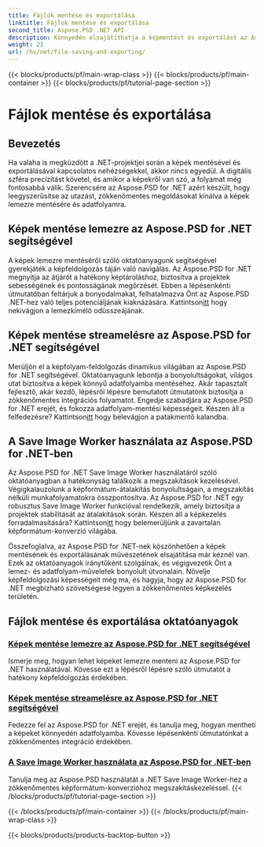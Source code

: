 ```yaml
---
title: Fájlok mentése és exportálása
linktitle: Fájlok mentése és exportálása
second_title: Aspose.PSD .NET API
description: Könnyedén elsajátíthatja a képmentést és exportálást az Aspose.PSD for .NET segítségével. Kövesse lépésenkénti oktatóanyagainkat a hatékony lemez- és adatfolyam-műveletek érdekében.
weight: 23
url: /hu/net/file-saving-and-exporting/
---
```


{{< blocks/products/pf/main-wrap-class >}}
{{< blocks/products/pf/main-container >}}
{{< blocks/products/pf/tutorial-page-section >}}

# Fájlok mentése és exportálása

## Bevezetés

Ha valaha is megküzdött a .NET-projektjei során a képek mentésével és exportálásával kapcsolatos nehézségekkel, akkor nincs egyedül. A digitális szféra precizitást követel, és amikor a képekről van szó, a folyamat még fontosabbá válik. Szerencsére az Aspose.PSD for .NET azért készült, hogy leegyszerűsítse az utazást, zökkenőmentes megoldásokat kínálva a képek lemezre mentésére és adatfolyamra.

## Képek mentése lemezre az Aspose.PSD for .NET segítségével

 A képek lemezre mentéséről szóló oktatóanyagunk segítségével gyerekjáték a képfeldolgozás táján való navigálás. Az Aspose.PSD for .NET megnyitja az átjárót a hatékony képtároláshoz, biztosítva a projektek sebességének és pontosságának megőrzését. Ebben a lépésenkénti útmutatóban feltárjuk a bonyodalmakat, felhatalmazva Önt az Aspose.PSD .NET-hez való teljes potenciáljának kiaknázására. Kattintson[itt](./save-images-to-disk/) hogy nekivágjon a lemezkímélő odüsszeájának.

## Képek mentése streamelésre az Aspose.PSD for .NET segítségével

Merüljön el a képfolyam-feldolgozás dinamikus világában az Aspose.PSD for .NET segítségével. Oktatóanyagunk lebontja a bonyolultságokat, világos utat biztosítva a képek könnyű adatfolyamba mentéséhez. Akár tapasztalt fejlesztő, akár kezdő, lépésről lépésre bemutatott útmutatónk biztosítja a zökkenőmentes integrációs folyamatot. Engedje szabadjára az Aspose.PSD for .NET erejét, és fokozza adatfolyam-mentési képességeit. Készen áll a felfedezésre? Kattintson[itt](./save-images-to-stream/) hogy belevágjon a patakmentő kalandba.

## A Save Image Worker használata az Aspose.PSD for .NET-ben

 Az Aspose.PSD for .NET Save Image Worker használatáról szóló oktatóanyagban a hatékonyság találkozik a megszakítások kezelésével. Végigkalauzolunk a képformátum-átalakítás bonyolultságain, a megszakítás nélküli munkafolyamatokra összpontosítva. Az Aspose.PSD for .NET egy robusztus Save Image Worker funkcióval rendelkezik, amely biztosítja a projektek stabilitását az átalakítások során. Készen áll a képkezelés forradalmasítására? Kattintson[itt](./save-image-worker/) hogy belemerüljünk a zavartalan képformátum-konverzió világába.

Összefoglalva, az Aspose.PSD for .NET-nek köszönhetően a képek mentésének és exportálásának művészetének elsajátítása már kéznél van. Ezek az oktatóanyagok iránytűként szolgálnak, és végigvezetik Önt a lemez- és adatfolyam-műveletek bonyolult útvonalain. Növelje képfeldolgozási képességeit még ma, és hagyja, hogy az Aspose.PSD for .NET megbízható szövetségese legyen a zökkenőmentes képkezelés területén.

## Fájlok mentése és exportálása oktatóanyagok
### [Képek mentése lemezre az Aspose.PSD for .NET segítségével](./save-images-to-disk/)
Ismerje meg, hogyan lehet képeket lemezre menteni az Aspose.PSD for .NET használatával. Kövesse ezt a lépésről lépésre szóló útmutatót a hatékony képfeldolgozás érdekében.
### [Képek mentése streamelésre az Aspose.PSD for .NET segítségével](./save-images-to-stream/)
Fedezze fel az Aspose.PSD for .NET erejét, és tanulja meg, hogyan mentheti a képeket könnyedén adatfolyamba. Kövesse lépésenkénti útmutatónkat a zökkenőmentes integráció érdekében.
### [A Save Image Worker használata az Aspose.PSD for .NET-ben](./save-image-worker/)
Tanulja meg az Aspose.PSD használatát a .NET Save Image Worker-hez a zökkenőmentes képformátum-konverzióhoz megszakításkezeléssel.
{{< /blocks/products/pf/tutorial-page-section >}}

{{< /blocks/products/pf/main-container >}}
{{< /blocks/products/pf/main-wrap-class >}}

{{< blocks/products/products-backtop-button >}}
